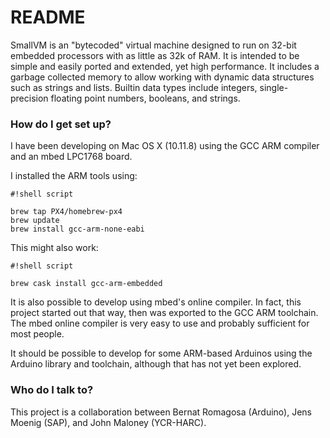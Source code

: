# README #

SmallVM is an "bytecoded" virtual machine designed to run on 32-bit embedded processors with as little as 32k of RAM.
It is intended to be simple and easily ported and extended, yet high performance. It includes a garbage collected memory
to allow working with dynamic data structures such as strings and lists. Builtin data types include integers,
single-precision floating point numbers, booleans, and strings.

### How do I get set up? ###

I have been developing on Mac OS X (10.11.8) using the GCC ARM compiler and an mbed LPC1768 board.

I installed the ARM tools using:


```
#!shell script

brew tap PX4/homebrew-px4
brew update
brew install gcc-arm-none-eabi
```

This might also work:


```
#!shell script

brew cask install gcc-arm-embedded
```

It is also possible to develop using mbed's online compiler. In fact, this project started out
that way, then was exported to the GCC ARM toolchain. The mbed online compiler is very easy to use and probably sufficient for most people.

It should be possible to develop for some ARM-based Arduinos using the Arduino library
and toolchain, although that has not yet been explored.

### Who do I talk to? ###

This project is a collaboration between Bernat Romagosa (Arduino), Jens Moenig (SAP), and John Maloney (YCR-HARC).